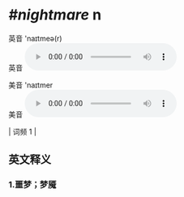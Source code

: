 # ***\#nightmare*** n
英音 'naɪtmeə(r)  
英音
<audio src="./media/nightmare1.aac" controls="controls"></audio>

美音 'naɪtmer  
美音
<audio src="./media/nightmare2.aac" controls="controls"></audio>



| 词频 1 |  

英文释义
---
### 1.**噩梦；梦魇**  


